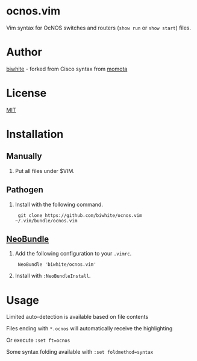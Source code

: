 ocnos.vim
=========

Vim syntax for OcNOS switches and routers (`show run` or `show start`) files.


Author
======

[biwhite](https://github.com/biwhite) - forked from Cisco syntax from [momota](https://github.com/momota)

License
=======

[MIT](http://opensource.org/licenses/MIT)


Installation
============

Manually
--------

1. Put all files under $VIM.

Pathogen
--------

1. Install with the following command.

        git clone https://github.com/biwhite/ocnos.vim ~/.vim/bundle/ocnos.vim

[NeoBundle](https://github.com/Shougo/neobundle.vim)
----------------------------------------------------

1. Add the following configuration to your `.vimrc`.

        NeoBundle 'biwhite/ocnos.vim'

2. Install with `:NeoBundleInstall`.


Usage
=====

Limited auto-detection is available based on file contents

Files ending with `*.ocnos` will automatically receive the highlighting

Or execute `:set ft=ocnos`

Some syntax folding available with `:set foldmethod=syntax`

